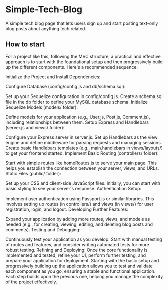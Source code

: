# Simple-Tech-Blog

A simple tech blog page that lets users sign up and start posting text-only blog posts about anything tech related.

## How to start

For a project like this, following the MVC structure, a practical and effective approach is to start with the foundational setup and then progressively build up the different components. Here's a recommended sequence:

Initialize the Project and Install Dependencies:

Configure Database (config/config.js and db/schema.sql):

Set up your Sequelize configuration in config/config.js.
Create a schema.sql file in the db folder to define your MySQL database schema.
Initialize Sequelize Models (models/ folder):

Define models for your application (e.g., User.js, Post.js, Comment.js), including relationships between them.
Setup Express and Handlebars (server.js and views/ folder):

Configure your Express server in server.js. Set up Handlebars as the view engine and define middleware for parsing requests and managing sessions.
Create basic Handlebars templates (e.g., main.handlebars in views/layouts/) to get your frontend started.
Implement Basic Routing (controllers/ folder):

Start with simple routes like homeRoutes.js to serve your main page. This helps you establish the connection between your server, views, and URLs.
Static Files (public/ folder):

Set up your CSS and client-side JavaScript files. Initially, you can start with basic styling to see your server's response.
Authentication Setup:

Implement user authentication using Passport.js or similar libraries. This involves setting up routes (in controllers/) and views (in views/) for user registration, login, and logout.
Developing Further Features:

Expand your application by adding more routes, views, and models as needed (e.g., for creating, viewing, editing, and deleting blog posts and comments).
Testing and Debugging:

Continuously test your application as you develop. Start with manual testing of routes and features, and consider writing automated tests for more robust testing.
Refining and Deploying:
Once the core functionality is implemented and tested, refine your UI, perform further testing, and prepare your application for deployment.
Starting with the basic setup and progressively building up the application allows you to test and validate each component as you go, ensuring a stable and functional application. Each step builds upon the previous one, helping you manage the complexity of the project effectively.
